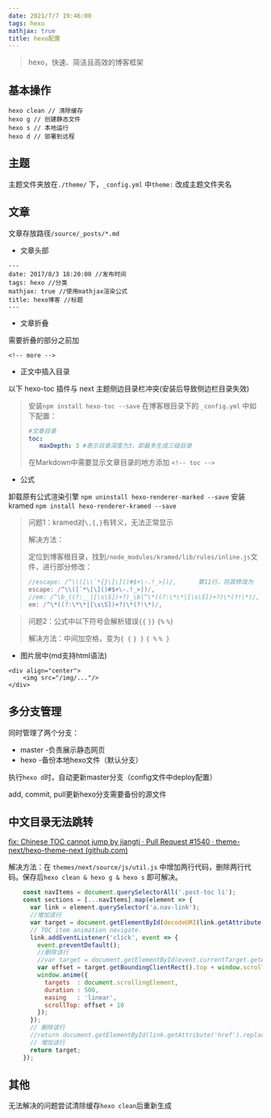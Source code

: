 ```yaml
---
date: 2021/7/7 19:46:00
tags: hexo 
mathjax: true 
title: hexo配置 
---
```


> hexo，快速、简洁且高效的博客框架

<!--more-->

## 基本操作

```
hexo clean // 清除缓存
hexo g // 创建静态文件
hexo s // 本地运行
hexo d // 部署到远程
```

## 主题

主题文件夹放在`./theme/` 下，`_config.yml` 中`theme:` 改成主题文件夹名

## 文章

文章存放路径`/source/_posts/*.md`

- 文章头部


```
---
date: 2017/8/3 18:20:00 //发布时间
tags: hexo //分类
mathjax: true //使用mathjax渲染公式
title: hexo博客 //标题
---
```

- 文章折叠

需要折叠的部分之前加

```
<!-- more -->
```

- 正文中插入目录

以下 hexo-toc 插件与  next 主题侧边目录栏冲突(安装后导致侧边栏目录失效)
> 安装`npm install hexo-toc --save`
> 在博客根目录下的 `_config.yml` 中如下配置：
>
>```yaml
>#文章目录
>toc:
>    maxDepth: 3 #表示目录深度为3，即最多生成三级目录
>```
>在Markdown中需要显示文章目录的地方添加 
>`<!-- toc -->`

- 公式

卸载原有公式渲染引擎 `npm uninstall hexo-renderer-marked --save` 
安装kramed `npm install hexo-renderer-kramed --save`

> 问题1：kramed对`\,{,}`有转义，无法正常显示
>
> 解决方法：
>
> 定位到博客根目录，找到`/node_modules/kramed/lib/rules/inline.js`文件，进行部分修改：
>
> ```js
> //escape: /^\\([\\`*{}\[\]()#$+\-.!_>])/,      第11行，将其修改为
> escape: /^\\([`*\[\]()#$+\-.!_>])/,
> //em: /^\b_((?:__|[\s\S])+?)_\b|^\*((?:\*\*|[\s\S])+?)\*(?!\*)/,    第20行，将其修改为
> em: /^\*((?:\*\*|[\s\S])+?)\*(?!\*)/,
> ```



> 问题2：公式中以下符号会解析错误`{{` `}}` `{%` `%}`
>
> 解决方法：中间加空格，变为`{ {` `} }` `{ %` `% }`

- 图片居中(md支持html语法)

```
<div align="center">
    <img src="/img/..."/>
</div>
```



## 多分支管理

同时管理了两个分支：

- master -负责展示静态网页
- hexo -备份本地hexo文件（默认分支）

执行`hexo d`时，自动更新master分支（config文件中deploy配置）

add, commit, pull更新hexo分支需要备份的源文件

## 中文目录无法跳转

[fix: Chinese TOC cannot jump by jiangtj · Pull Request #1540 · theme-next/hexo-theme-next (github.com)](https://github.com/theme-next/hexo-theme-next/pull/1540/files)

解决方法：在 `themes/next/source/js/util.js` 中增加两行代码，删除两行代码。保存后`hexo clean & hexo g & hexo s` 即可解决。

```javascript
	const navItems = document.querySelectorAll('.post-toc li');
    const sections = [...navItems].map(element => {
      var link = element.querySelector('a.nav-link');
      //增加该行
      var target = document.getElementById(decodeURI(link.getAttribute('href')).replace('#', ''));
      // TOC item animation navigate.
      link.addEventListener('click', event => {
        event.preventDefault();
        //删除该行
        //var target = document.getElementById(event.currentTarget.getAttribute('href').replace('#', ''));
        var offset = target.getBoundingClientRect().top + window.scrollY;
        window.anime({
          targets  : document.scrollingElement,
          duration : 500,
          easing   : 'linear',
          scrollTop: offset + 10
        });
      });
      // 删除该行 
      //return document.getElementById(link.getAttribute('href').replace('#', ''));
      // 增加该行
      return target;
    });
```



## 其他

无法解决的问题尝试清除缓存`hexo clean`后重新生成


